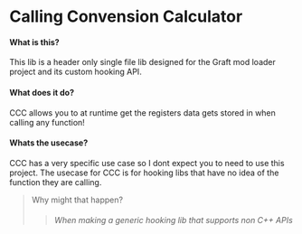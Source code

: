# Calling Convension Calculator
#### __What is this__?
This lib is a header only single file lib designed for the Graft mod loader project and its custom hooking API.  
#### __What does it do__?
CCC allows you to at runtime get the registers data gets stored in when calling any function!
#### __Whats the usecase__?
CCC has a very specific use case so I dont expect you to need to use this project. The usecase for CCC is for hooking libs that have no idea of the function they are calling.
> Why might that happen?
>> ###### When making a generic hooking lib that supports non C++ APIs

 